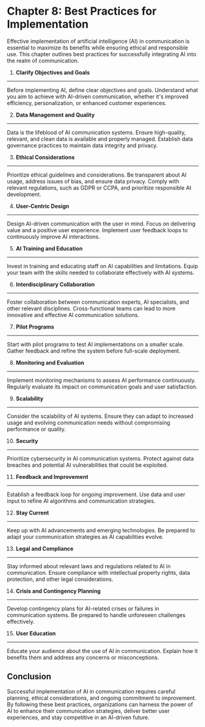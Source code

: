 Chapter 8: Best Practices for Implementation
============================================

Effective implementation of artificial intelligence (AI) in communication is essential to maximize its benefits while ensuring ethical and responsible use. This chapter outlines best practices for successfully integrating AI into the realm of communication.

1. **Clarify Objectives and Goals**
-----------------------------------

Before implementing AI, define clear objectives and goals. Understand what you aim to achieve with AI-driven communication, whether it's improved efficiency, personalization, or enhanced customer experiences.

2. **Data Management and Quality**
----------------------------------

Data is the lifeblood of AI communication systems. Ensure high-quality, relevant, and clean data is available and properly managed. Establish data governance practices to maintain data integrity and privacy.

3. **Ethical Considerations**
-----------------------------

Prioritize ethical guidelines and considerations. Be transparent about AI usage, address issues of bias, and ensure data privacy. Comply with relevant regulations, such as GDPR or CCPA, and prioritize responsible AI development.

4. **User-Centric Design**
--------------------------

Design AI-driven communication with the user in mind. Focus on delivering value and a positive user experience. Implement user feedback loops to continuously improve AI interactions.

5. **AI Training and Education**
--------------------------------

Invest in training and educating staff on AI capabilities and limitations. Equip your team with the skills needed to collaborate effectively with AI systems.

6. **Interdisciplinary Collaboration**
--------------------------------------

Foster collaboration between communication experts, AI specialists, and other relevant disciplines. Cross-functional teams can lead to more innovative and effective AI communication solutions.

7. **Pilot Programs**
---------------------

Start with pilot programs to test AI implementations on a smaller scale. Gather feedback and refine the system before full-scale deployment.

8. **Monitoring and Evaluation**
--------------------------------

Implement monitoring mechanisms to assess AI performance continuously. Regularly evaluate its impact on communication goals and user satisfaction.

9. **Scalability**
------------------

Consider the scalability of AI systems. Ensure they can adapt to increased usage and evolving communication needs without compromising performance or quality.

10. **Security**
----------------

Prioritize cybersecurity in AI communication systems. Protect against data breaches and potential AI vulnerabilities that could be exploited.

11. **Feedback and Improvement**
--------------------------------

Establish a feedback loop for ongoing improvement. Use data and user input to refine AI algorithms and communication strategies.

12. **Stay Current**
--------------------

Keep up with AI advancements and emerging technologies. Be prepared to adapt your communication strategies as AI capabilities evolve.

13. **Legal and Compliance**
----------------------------

Stay informed about relevant laws and regulations related to AI in communication. Ensure compliance with intellectual property rights, data protection, and other legal considerations.

14. **Crisis and Contingency Planning**
---------------------------------------

Develop contingency plans for AI-related crises or failures in communication systems. Be prepared to handle unforeseen challenges effectively.

15. **User Education**
----------------------

Educate your audience about the use of AI in communication. Explain how it benefits them and address any concerns or misconceptions.

Conclusion
----------

Successful implementation of AI in communication requires careful planning, ethical considerations, and ongoing commitment to improvement. By following these best practices, organizations can harness the power of AI to enhance their communication strategies, deliver better user experiences, and stay competitive in an AI-driven future.
